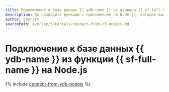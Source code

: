 ```yaml
---
title: Подключение к базе данных {{ ydb-name }} из функции {{ sf-full-name }} на Node.js
description: Вы создадите функцию с приложением на Node.js, которое выполняет простой запрос к базе данных {{ ydb-name }}. Развертывание приложения осуществляется с помощью Bash-скриптов, для компиляции используется команда tcs.
author: gayratv
sourcePath: overlay/tutorials/connect-from-cf-nodejs.md
---
```


# Подключение к базе данных {{ ydb-name }} из функции {{ sf-full-name }} на Node.js

{% include [connect-from-ydb-nodejs](../../_tutorials/serverless/connect-from-cf-nodejs.md) %}